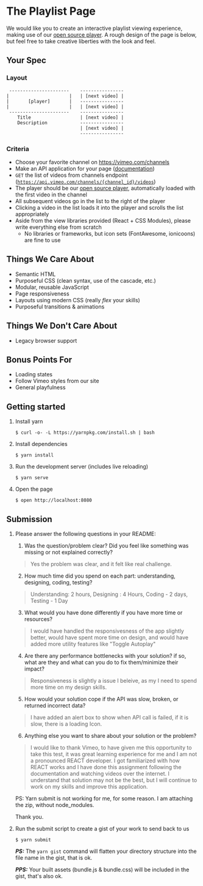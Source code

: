 # The Playlist Page

We would like you to create an interactive playlist viewing experience, making use of our [open source player](https://developer.vimeo.com/player). A rough design of the page is below, but feel free to take creative liberties with the look and feel.

## Your Spec

### Layout

```
 ----------------------    ----------------
|                      |   | [next video] |
|       [player]       |   ----------------
|                      |   | [next video] |
 ----------------------    ----------------
    Title                  | [next video] |
    Description            ----------------
                           | [next video] |
                           ----------------
```

### Criteria
- Choose your favorite channel on https://vimeo.com/channels
- Make an API application for your page ([documentation](https://developer.vimeo.com/api/start))
- `GET` the list of videos from channels endpoint ([`https://api.vimeo.com/channels/{channel_id}/videos`](https://developer.vimeo.com/api/endpoints/channels#GET/channels/{channel_id}/videos))
- The player should be our [open source player](https://developer.vimeo.com/player), automatically loaded with the first video in the channel
- All subsequent videos go in the list to the right of the player
- Clicking a video in the list loads it into the player and scrolls the list appropriately
- Aside from the view libraries provided (React + CSS Modules), please write everything else from scratch
    - No libraries or frameworks, but icon sets (FontAwesome, ionicoons) are fine to use


## Things We Care About
- Semantic HTML
- Purposeful CSS (clean syntax, use of the cascade, etc.)
- Modular, reusable JavaScript
- Page responsiveness
- Layouts using modern CSS (really _flex_ your skills)
- Purposeful transitions & animations

## Things We Don't Care About
- Legacy browser support

## Bonus Points For
- Loading states
- Follow Vimeo styles from our site
- General playfulness

## Getting started

1. Install yarn
    ```
    $ curl -o- -L https://yarnpkg.com/install.sh | bash
    ```
2. Install dependencies
    ```
    $ yarn install
    ```
3. Run the development server (includes live reloading)
    ```
    $ yarn serve
    ```
4. Open the page
    ```
    $ open http://localhost:8080
    ```

## Submission

1. Please answer the following questions in your README:

    1. Was the question/problem clear? Did you feel like something was missing or not explained correctly?
    > Yes the problem was clear, and it felt like real challenge.
    2. How much time did you spend on each part: understanding, designing, coding, testing?
    >   Understanding: 2 hours,
        Designing : 4 Hours,
        Coding - 2 days,
        Testing - 1 Day
    3. What would you have done differently if you have more time or resources?
    >   I would have handled the responsivesness of the app slightly better, would have spent more time on design, and would have added more utility features like "Toggle Autoplay"
    4. Are there any performance bottlenecks with your solution? if so, what are they and what can you do to fix them/minimize their impact?
    >   Responsiveness is slightly a issue I beleive, as my I need to spend more time on my design skills.
    5. How would your solution cope if the API was slow, broken, or returned incorrect data?
    >   I have added an alert box to show when API call is failed, if it is slow, there is a loading Icon.
    6. Anything else you want to share about your solution or the problem?
    >   I would like to thank Vimeo, to have given me this opportunity to take this test, it was great learning experience for me and I am not a pronounced  REACT developer. I got familiarized with how REACT works and I have done this assignment following the documentation and watching videos over the internet. I understand that solution may not be the best, but I will continue to work on my skills and improve this application.

    PS: Yarn submit is not working for me, for some reason. I am attaching the zip, without node_modules.

    Thank you.

2. Run the submit script to create a gist of your work to send back to us

    ```
    $ yarn submit
    ```

    **_PS:_** The `yarn gist` command will flatten your directory structure into the file name in the gist, that is ok.

    **_PPS:_** Your built assets (bundle.js & bundle.css) will be included in the gist, that's also ok.
